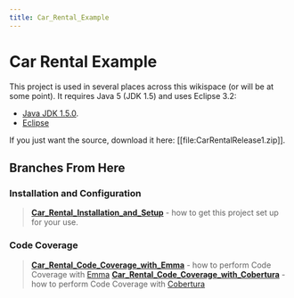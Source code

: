 ```yaml
---
title: Car_Rental_Example
---
```

# Car Rental Example

This project is used in several places across this wikispace (or will be at some point). It requires Java 5 (JDK 1.5) and uses Eclipse 3.2:
* [Java JDK 1.5.0](http://java.sun.com/j2se/1.5.0/download.jsp).
* [Eclipse](http://www.eclipse.org/downloads/)

If you just want the source, download it here: [[file:CarRentalRelease1.zip]].

## Branches From Here

### Installation and Configuration
> **[Car_Rental_Installation_and_Setup]({{site.pagesurl}}/Car_Rental_Installation_and_Setup)** - how to get this project set up for your use.

### Code Coverage
> **[Car_Rental_Code_Coverage_with_Emma]({{site.pagesurl}}/Car_Rental_Code_Coverage_with_Emma)** - how to perform Code Coverage with [Emma](http://emma.sourceforge.net/)
> **[Car_Rental_Code_Coverage_with_Cobertura]({{site.pagesurl}}/Car_Rental_Code_Coverage_with_Cobertura)** - how to perform Code Coverage with [Cobertura](http://cobertura.sourceforge.net/)


